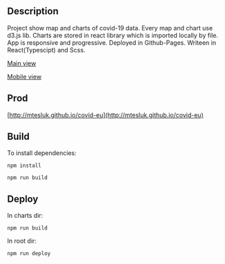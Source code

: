 ## Description

Project show map and charts of covid-19 data.
Every map and chart use d3.js lib.
Charts are stored in react library which is imported locally by file.
App is responsive and progressive.
Deployed in Github-Pages.
Writeen in React(Typescipt) and Scss.

[Main view](https://github.com/mtesluk/covid-eu/blob/master/docs/app.png)

[Mobile view](docs/app_mobile.jpg)

## Prod
[http://mtesluk.github.io/covid-eu](http://mtesluk.github.io/covid-eu)

## Build
To install dependencies:
```
npm install
```

```
npm run build
```

## Deploy
In charts dir:
```
npm run build
```

In root dir:
```
npm run deploy
```
